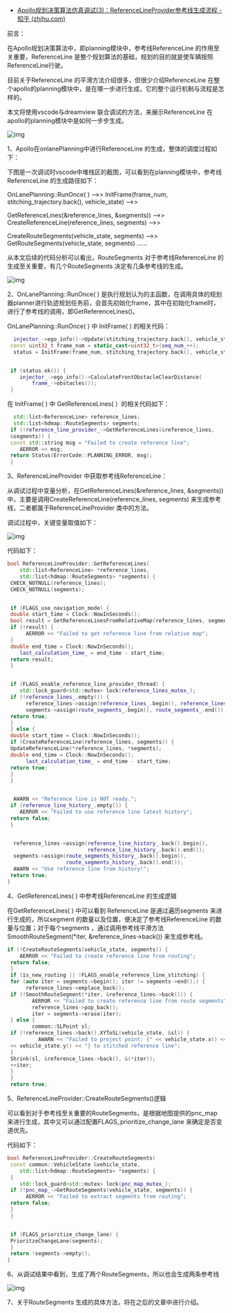 - [Apollo规划决策算法仿真调试(3)：ReferenceLineProvider参考线生成流程 - 知乎 (zhihu.com)](https://zhuanlan.zhihu.com/p/511392608)

前言：

在Apollo规划决策算法中，即planning模块中，参考线ReferenceLine 的作用至关重要，ReferenceLine 是整个规划算法的基础，规划的目的就是使车辆按照ReferenceLine行驶。

目前关于ReferenceLine 的平滑方法介绍很多，但很少介绍ReferenceLine 在整个apollo的planning模块中，是在哪一步进行生成，它的整个运行机制与流程是怎样的。

本文将使用vscode与dreamview 联合调试的方法，来展示ReferenceLine 在apollo的planning模块中是如何一步步生成。

![img](https://pic3.zhimg.com/80/v2-2b7abecd3b25fd1091030b1556ce013a_720w.jpg)

1、Apollo在onlanePlanning中进行ReferenceLine 的生成，整体的调度过程如下：

下图是一次调试时vscode中堆栈区的截图，可以看到在planning模块中，参考线ReferenceLine 的生成路径如下：

OnLanePlanning::RunOnce( ) -->> InitFrame(frame_num, stitching_trajectory.back(), vehicle_state) -->>

GetReferenceLines(&reference_lines, &segments)) -->> CreateReferenceLine(reference_lines, segments) -->>

CreateRouteSegments(vehicle_state, segments) -->> GetRouteSegments(vehicle_state, segments) ......

从本文后续的代码分析可以看出，RouteSegments 对于参考线ReferenceLine 的生成至关重要，有几个RouteSegments 决定有几条参考线的生成。

![img](https://pic4.zhimg.com/80/v2-fcf2b9fdc39c9fdec1f8e0515438ac53_720w.png)

2、OnLanePlanning::RunOnce( ) 是执行规划认为的主函数，在调用具体的规划器planner进行轨迹规划任务前，会首先初始化frame，其中在初始化frame时，进行了参考线的调用，即GetReferenceLines()。

OnLanePlanning::RunOnce( ) 中 InitFrame( ) 的相关代码：

```cpp
  injector_->ego_info()->Update(stitching_trajectory.back(), vehicle_state);
 const uint32_t frame_num = static_cast<uint32_t>(seq_num_++);
  status = InitFrame(frame_num, stitching_trajectory.back(), vehicle_state);


 if (status.ok()) {
    injector_->ego_info()->CalculateFrontObstacleClearDistance(
        frame_->obstacles());
 }
```

在 InitFrame( ) 中 GetReferenceLines( ）的相关代码如下：

```cpp
  std::list<ReferenceLine> reference_lines;
  std::list<hdmap::RouteSegments> segments;
 if (!reference_line_provider_->GetReferenceLines(&reference_lines,
 &segments)) {
 const std::string msg = "Failed to create reference line";
    AERROR << msg;
 return Status(ErrorCode::PLANNING_ERROR, msg);
 }
```

3、ReferenceLineProvider 中获取参考线ReferenceLine：

从调试过程中变量分析，在GetReferenceLines(&reference_lines, &segments)) 中，主要是调用CreateReferenceLine(reference_lines, segments) 来生成参考线，二者都属于ReferenceLineProvider 类中的方法。

调试过程中，关键变量取值如下：

![img](https://pic3.zhimg.com/80/v2-b529630b8a0281eca3175adce5d14bfe_720w.jpg)

代码如下：

```cpp
bool ReferenceLineProvider::GetReferenceLines(
    std::list<ReferenceLine> *reference_lines,
    std::list<hdmap::RouteSegments> *segments) {
 CHECK_NOTNULL(reference_lines);
 CHECK_NOTNULL(segments);


 if (FLAGS_use_navigation_mode) {
 double start_time = Clock::NowInSeconds();
 bool result = GetReferenceLinesFromRelativeMap(reference_lines, segments);
 if (!result) {
      AERROR << "Failed to get reference line from relative map";
 }
 double end_time = Clock::NowInSeconds();
    last_calculation_time_ = end_time - start_time;
 return result;
 }


 if (FLAGS_enable_reference_line_provider_thread) {
    std::lock_guard<std::mutex> lock(reference_lines_mutex_);
 if (!reference_lines_.empty()) {
      reference_lines->assign(reference_lines_.begin(), reference_lines_.end());
      segments->assign(route_segments_.begin(), route_segments_.end());
 return true;
 }
 } else {
 double start_time = Clock::NowInSeconds();
 if (CreateReferenceLine(reference_lines, segments)) {
 UpdateReferenceLine(*reference_lines, *segments);
 double end_time = Clock::NowInSeconds();
      last_calculation_time_ = end_time - start_time;
 return true;
 }
 }


  AWARN << "Reference line is NOT ready.";
 if (reference_line_history_.empty()) {
    AERROR << "Failed to use reference line latest history";
 return false;
 }


  reference_lines->assign(reference_line_history_.back().begin(),
                          reference_line_history_.back().end());
  segments->assign(route_segments_history_.back().begin(),
                   route_segments_history_.back().end());
  AWARN << "Use reference line from history!";
 return true;
}
```

4、GetReferenceLines( ) 中参考线ReferenceLine 的生成逻辑

在GetReferenceLines( ) 中可以看到 ReferenceLine 是通过遍历segments 来进行生成的，所以segment 的数量以及位置，便决定了参考线ReferenceLine 的数量与位置；对于每个segments ，通过调用参考线平滑方法SmoothRouteSegment(*iter, &reference_lines->back()) 来生成参考线。

```cpp
if (!CreateRouteSegments(vehicle_state, segments)) {
    AERROR << "Failed to create reference line from routing";
 return false;
 }
 if (is_new_routing || !FLAGS_enable_reference_line_stitching) {
 for (auto iter = segments->begin(); iter != segments->end();) {
      reference_lines->emplace_back();
 if (!SmoothRouteSegment(*iter, &reference_lines->back())) {
        AERROR << "Failed to create reference line from route segments";
        reference_lines->pop_back();
        iter = segments->erase(iter);
 } else {
        common::SLPoint sl;
 if (!reference_lines->back().XYToSL(vehicle_state, &sl)) {
          AWARN << "Failed to project point: {" << vehicle_state.x() << ","
 << vehicle_state.y() << "} to stitched reference line";
 }
 Shrink(sl, &reference_lines->back(), &(*iter));
 ++iter;
 }
 }
 return true;
```

5、ReferenceLineProvider::CreateRouteSegments()逻辑

可以看到对于参考线至关重要的RouteSegments，是根据地图提供的pnc_map 来进行生成，其中又可以通过配置FLAGS_prioritize_change_lane 来确定是否变道优先。

代码如下：

```cpp
bool ReferenceLineProvider::CreateRouteSegments(
 const common::VehicleState &vehicle_state,
    std::list<hdmap::RouteSegments> *segments) {
 {
    std::lock_guard<std::mutex> lock(pnc_map_mutex_);
 if (!pnc_map_->GetRouteSegments(vehicle_state, segments)) {
      AERROR << "Failed to extract segments from routing";
 return false;
 }
 }


 if (FLAGS_prioritize_change_lane) {
 PrioritzeChangeLane(segments);
 }
 return !segments->empty();
}
```

6、从调试结果中看到，生成了两个RouteSegments，所以也会生成两条参考线

![img](https://pic3.zhimg.com/80/v2-72a83b700f576bb85d2e600ae3a5f8be_720w.jpg)

7、关于RouteSegments 生成的具体方法，将在之后的文章中进行介绍。